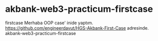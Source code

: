 # akbank-web3-practicum-firstcase
firstcase
Merhaba OOP case' inide yaptım. https://github.com/engineerdavut/HGS-Akbank-First-Case adresinde. akbank-web3-practicum-firstcase

